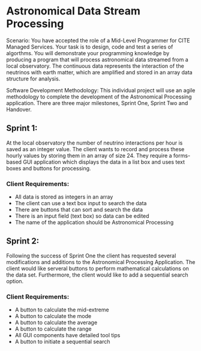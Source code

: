 # Astronomical Data Stream Processing

Scenario:
You have accepted the role of a Mid-Level Programmer for CITE Managed Services. Your task is to design, code and test a series of algorthms. You will demonstrate your programming knowledge by producing a program that will process astronomical data streamed from a local observatory. The continuous data represents the interaction of the neutrinos with earth matter, which are amplified and stored in an array data structure for analysis.

Software Development Methodology:
This individual project will use an agile methodology to complete the development of the Astronomical Processing application. There are three major milestones, Sprint One, Sprint Two and Handover.

## Sprint 1:
At the local observatory the number of neutrino interactions per hour is saved as an integer value. The client wants to record and process these hourly values by storing them in an array of size 24. They require a forms-based GUI application which displays the data in a list box and uses text boxes and buttons for processing.

### Client Requirements:
* All data is stored as integers in an array
* The client can use a text box input to search the data
* There are buttons that can sort and search the data
* There is an input field (text box) so data can be edited
* The name of the application should be Astronomical Processing

## Sprint 2:
Following the success of Sprint One the client has requested several modifications and additions to the Astronomical Processing Application. The client would like serveral buttons to perform mathematical calculations on the data set. Furthermore, the client would like to add a sequential search option.

### Client Requirements:
* A button to calculate the mid-extreme
* A button to calculate the mode
* A button to calculate the average
* A button to calculate the range
* All GUI components have detailed tool tips
* A button to initiate a sequential search

